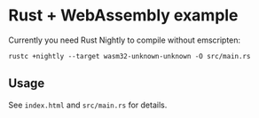 # Rust + WebAssembly example
Currently you need Rust Nightly to compile without emscripten:
```
rustc +nightly --target wasm32-unknown-unknown -O src/main.rs
```

## Usage
See `index.html` and `src/main.rs` for details.
